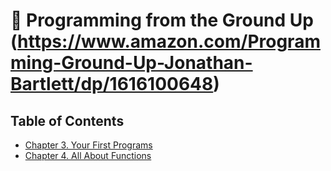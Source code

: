 # 💾 Programming from the Ground Up (https://www.amazon.com/Programming-Ground-Up-Jonathan-Bartlett/dp/1616100648)
## Table of Contents

- [Chapter 3. Your First Programs](ch3/)
- [Chapter 4. All About Functions](ch4/)
